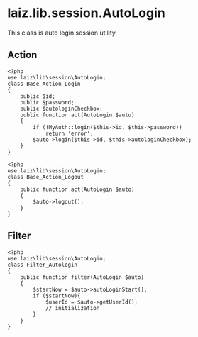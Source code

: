 laiz.lib.session.AutoLogin
==========================

This class is auto login session utility.

Action
------

    <?php
    use laiz\lib\session\AutoLogin;
    class Base_Action_Login
    {
        public $id;
        public $password;
        public $autologinCheckbox;
        public function act(AutoLogin $auto)
        {
            if (!MyAuth::login($this->id, $this->password))
                return 'error';
            $auto->login($this->id, $this->autologinCheckbox);
        }
    }

    <?php
    use laiz\lib\session\AutoLogin;
    class Base_Action_Logout
    {
        public function act(AutoLogin $auto)
        {
            $auto->logout();
        }
    }

Filter
------

    <?php
    use laiz\lib\session\AutoLogin;
    class Filter_Autologin
    {
        public function filter(AutoLogin $auto)
        {
            $startNow = $auto->autoLoginStart();
            if ($startNow){
                $userId = $auto->getUserId();
                // initialization
            }
        }
    }

